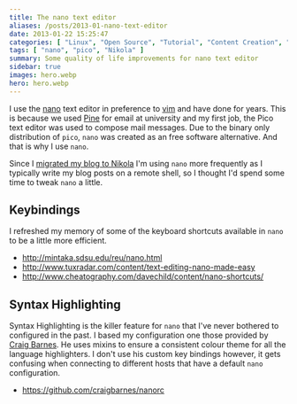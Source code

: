 ```yaml
---
title: The nano text editor
aliases: /posts/2013-01-nano-text-editor
date: 2013-01-22 15:25:47
categories: [ "Linux", "Open Source", "Tutorial", "Content Creation", "Self Hosting" ]
tags: [ "nano", "pico", "Nikola" ]
summary: Some quality of life improvements for nano text editor
sidebar: true
images: hero.webp
hero: hero.webp
---
```


I use the [nano](http://www.nano-editor.org/) text editor in preference to
[vim](http://www.vim.org/) and have done for years. This is because we used
[Pine](https://en.wikipedia.org/wiki/Pine_(email_client)) for email at
university and my first job, the Pico text editor was used to compose mail
messages. Due to the binary only distribution of `pico`, `nano` was created as
an free software alternative. And that is why I use `nano`.

Since I [migrated my blog to Nikola](/posts/migrating-wordpress-to-nikola/)
I'm using `nano` more frequently as I typically write my blog posts on a remote
shell, so I thought I'd spend some time to tweak `nano` a little.

## Keybindings

I refreshed my memory of some of the keyboard shortcuts available in `nano` to
be a little more efficient.

  * <http://mintaka.sdsu.edu/reu/nano.html>
  * <http://www.tuxradar.com/content/text-editing-nano-made-easy>
  * <http://www.cheatography.com/davechild/content/nano-shortcuts/>

## Syntax Highlighting

Syntax Highlighting is the killer feature for `nano` that I've never bothered to
configured in the past. I based my configuration one those provided by
[Craig Barnes](https://github.com/craigbarnes). He uses mixins to ensure a
consistent colour theme for all the language highlighters. I don't use his
custom key bindings however, it gets confusing when connecting to different
hosts that have a default `nano` configuration.

  * <https://github.com/craigbarnes/nanorc>
